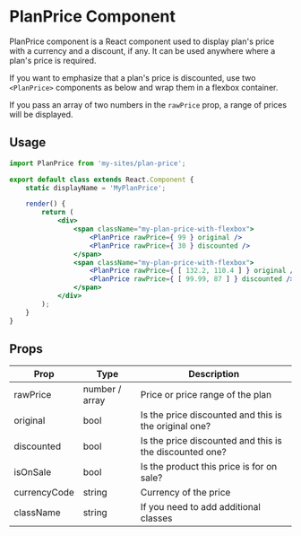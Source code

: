 # PlanPrice Component

PlanPrice component is a React component used to display plan's price with a currency and a discount, if any.
It can be used anywhere where a plan's price is required.

If you want to emphasize that a plan's price is discounted, use two `<PlanPrice>` components as below and wrap them in a
flexbox container.

If you pass an array of two numbers in the `rawPrice` prop, a range of prices will be displayed.

## Usage

```jsx
import PlanPrice from 'my-sites/plan-price';

export default class extends React.Component {
	static displayName = 'MyPlanPrice';

	render() {
		return (
			<div>
				<span className="my-plan-price-with-flexbox">
					<PlanPrice rawPrice={ 99 } original />
					<PlanPrice rawPrice={ 30 } discounted />
				</span>
				<span className="my-plan-price-with-flexbox">
					<PlanPrice rawPrice={ [ 132.2, 110.4 ] } original />
					<PlanPrice rawPrice={ [ 99.99, 87 ] } discounted />
				</span>
			</div>
		);
	}
}
```

## Props

| Prop         | Type           | Description                                             |
| ------------ | -------------- | ------------------------------------------------------- |
| rawPrice     | number / array | Price or price range of the plan                        |
| original     | bool           | Is the price discounted and this is the original one?   |
| discounted   | bool           | Is the price discounted and this is the discounted one? |
| isOnSale     | bool           | Is the product this price is for on sale?               |
| currencyCode | string         | Currency of the price                                   |
| className    | string         | If you need to add additional classes                   |
